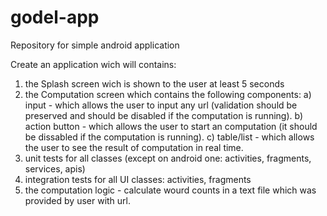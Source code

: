 # godel-app
Repository for simple android application

Create an application wich will contains:
1) the Splash screen wich is shown to the user at least 5 seconds
2) the Computation screen which contains the following components:
  a) input - which allows the user to input any url (validation should be preserved and should be disabled if the computation is running).
  b) action button - which allows the user to start an computation (it should be dissabled if the computation is running).
  c) table/list - which allows the user to see the result of computation in real time.
3) unit tests for all classes (except on android one: activities, fragments, services, apis)
4) integration tests for all UI classes: activities, fragments
5) the computation logic - calculate wourd counts in a text file which was provided by user with url.
